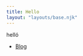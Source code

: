 ```yaml
---
title: Hello 
layout: "layouts/base.njk"
---
```


helló
<ul>
  <li><a href="blog">Blog</a></li>
</ul>
